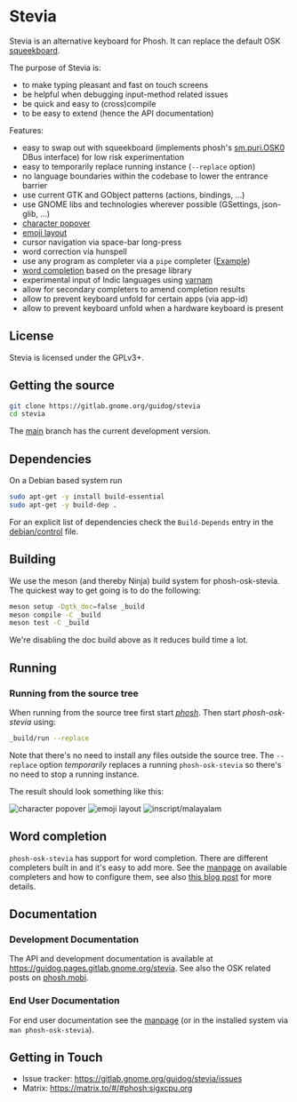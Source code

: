 # Stevia

Stevia is an alternative keyboard for Phosh. It can replace the default OSK
[squeekboard][].

The purpose of Stevia is:

- to make typing pleasant and fast on touch screens
- be helpful when debugging input-method related issues
- be quick and easy to (cross)compile
- to be easy to extend (hence the API documentation)

Features:

- easy to swap out with squeekboard (implements phosh's [sm.puri.OSK0]() DBus
  interface) for low risk experimentation
- easy to temporarily replace running instance (`--replace` option)
- no language boundaries within the codebase to lower the entrance barrier
- use current GTK and GObject patterns (actions, bindings, …)
- use GNOME libs and technologies wherever possible (GSettings, json-glib, …)
- [character popover](https://gitlab.gnome.org/guidog/stevia/-/raw/main/screenshots/pos-popover.png)
- [emoji layout](https://gitlab.gnome.org/guidog/stevia/-/raw/main/screenshots/pos-emoji.png)
- cursor navigation via space-bar long-press
- word correction via hunspell
- use any program as completer via a `pipe` completer ([Example](https://social.librem.one/@agx/110260534404795348))
- [word completion](https://social.librem.one/@agx/109428599061094716)
  based on the presage library
- experimental input of Indic languages using [varnam](https://github.com/varnamproject)
- allow for secondary completers to amend completion results
- allow to prevent keyboard unfold for certain apps (via app-id)
- allow to prevent keyboard unfold when a hardware keyboard is present

## License

Stevia is licensed under the GPLv3+.

## Getting the source

```sh
git clone https://gitlab.gnome.org/guidog/stevia
cd stevia
```

The [main][] branch has the current development version.

## Dependencies

On a Debian based system run

```sh
sudo apt-get -y install build-essential
sudo apt-get -y build-dep .
```

For an explicit list of dependencies check the `Build-Depends` entry in the
[debian/control][] file.

## Building

We use the meson (and thereby Ninja) build system for phosh-osk-stevia.
The quickest way to get going is to do the following:

```sh
meson setup -Dgtk_doc=false _build
meson compile -C _build
meson test -C _build
```

We're disabling the doc build above as it reduces build time a lot.

## Running

### Running from the source tree

When running from the source tree first start *[phosh][]*.
Then start *phosh-osk-stevia* using:

```sh
_build/run --replace
```

Note that there's no need to install any files outside the source tree. The
`--replace` option *temporarily* replaces a running `phosh-osk-stevia` so there's
no need to stop a running instance.

The result should look something like this:

![character popover](screenshots/pos-popover.png)
![emoji layout](screenshots/pos-emoji.png)
![inscript/malayalam](screenshots/pos-wide-in+mal.png)

## Word completion

``phosh-osk-stevia`` has support for word completion. There are different
completers built in and it's easy to add more. See the [manpage][] on
available completers and how to configure them, see also [this blog
post](https://phosh.mobi/posts/osk-completion/) for more details.

## Documentation

### Development Documentation

The API and development documentation is available at
<https://guidog.pages.gitlab.gnome.org/stevia>. See also the OSK
related posts on [phosh.mobi](https://phosh.mobi/tags/osk/).

### End User Documentation

For end user documentation see the [manpage][] (or in the installed
system via `man phosh-osk-stevia`).

## Getting in Touch

- Issue tracker: <https://gitlab.gnome.org/guidog/stevia/issues>
- Matrix: <https://matrix.to/#/#phosh:sigxcpu.org>

[main]: https://gitlab.gnome.org/guidog/stevia/-/tree/main
[.gitlab-ci.yml]: https://gitlab.gnome.org/guidog/stevia/-/blob/main/.gitlab-ci.yml
[debian/control]:https://gitlab.gnome.org/guidog/stevia/-/blob/main/debian/control
[phosh]: https://gitlab.gnome.org/World/Phosh/phosh
[squeekboard]: https://gitlab.gnome.org/World/Phosh/squeekboard
[sm.puri.OSK0]: https://gitlab.gnome.org/World/Phosh/phosh/-/blob/main/src/dbus/sm.puri.OSK0.xml
[phosh-osk-data]: https://gitlab.gnome.org/guidog/phosh-osk-data/
[manpage]: ./doc/phosh-osk-stevia.rst
